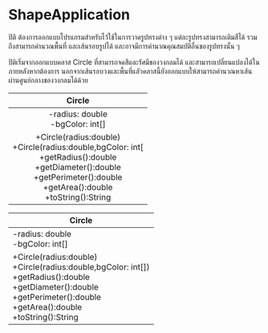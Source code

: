 # ShapeApplication

ปิติ ต้องการออกแบบโปรแกรมสำหรับไว้ใช้ในการวาดรูปทรงต่าง ๆ
แต่ละรูปทรงสามารถเติมสีได้ รวมถึงสามารถคำนวณพื้นที่ และเส้นรอบรูปได้
และอาจมีการคำนาณคุณสมบัติอื่นของรูปทรงนั้น ๆ

ปิติเริ่มจากออกแบบคลาส Circle ที่สามารถจดสีและรัศมีของวงกลมได้ และสามารถเปลี่ยนแปลงได้ในภายหลังหากต้องการ
นอกจากเส้นรอบวงและพื้นที่แลัวคลาสนี้ยังออกแบบให้สามารถคำนวณหาเส้นผ่านศูนย์กลางของวงกลมได้ด้วย


|                                                                               Circle                                                                             |
|:-----------------------------------------------------------------------------------------------------------------------------------------------------------------:|
| -radius: double<br>-bgColor: int[] |
| +Circle(radius:double)<br>+Circle(radius:double,bgColor: int[<br>+getRadius():double<br>+getDiameter():double<br>+getPerimeter():double<br>+getArea():double<br>+toString():String |  


<table>
<thead>
  <tr>
    <th >Circle</th>
  </tr>
</thead>
<tbody>
  <tr>
    <td>-radius: double<br>-bgColor: int[]</td>
  </tr>
  <tr>
    <td>+Circle(radius:double)<br>+Circle(radius:double,bgColor: int[])<br>+getRadius():double<br>+getDiameter():double<br>+getPerimeter():double<br>+getArea():double<br>+toString():String</td>
  </tr>
</tbody>
</table>
